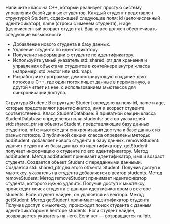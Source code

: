 Напишите класс на C++, который реализует простую систему управления базой данных студентов. Каждый студент представлен структурой Student, 
содержащей следующие поля: id (целочисленный идентификатор), name (строка с именем студента), и age (целочисленный возраст студента). 
Ваш класс должен обеспечивать следующие возможности:
- Добавление нового студента в базу данных. 
- Удаление студента по идентификатору.
- Получение информации о студенте по идентификатору. 
- Используйте умный указатель std::shared_ptr для хранения и управления объектами студентов в контейнере внутри класса (например, std::vector или std::map). 
- Разработайте программу, демонстрирующую создание двух потоков в C++, где один поток пишет данные в переменную, а другой читает из нее,
с использованием мьютексов для синхронизации доступа.

Структура Student: 
  В структуре Student определены поля id, name и age, которые представляют идентификатор, имя и возраст студента соответственно.
Класс StudentDatabase:
  В приватной секции класса StudentDatabase определены поля:
    students: вектор указателей std::shared_ptr на объекты Student, представляющие базу данных студентов.
    mtx: мьютекс для синхронизации доступа к базе данных из разных потоков.
  В публичной секции класса определены методы:
    addStudent: добавляет нового студента в базу данных.
    removeStudent: удаляет студента из базы данных по идентификатору.
    getStudent: получает информацию о студенте по его идентификатору.
Метод addStudent:
  Метод addStudent принимает идентификатор, имя и возраст студента.
  Создается объект Student с переданными данными.
  Создается std::shared_ptr для этого объекта Student.
  Получив доступ к мьютексу, указатель на студента добавляется в вектор students.
Метод removeStudent:
  Метод removeStudent принимает идентификатор студента, которого нужно удалить.
  Получив доступ к мьютексу, происходит поиск студента с данным идентификатором в векторе students.
  Если студент найден, он удаляется из вектора.
Метод getStudent:
  Метод getStudent принимает идентификатор студента.
  Получив доступ к мьютексу, происходит поиск студента с данным идентификатором в векторе students.
  Если студент найден, возвращается указатель на него. Если нет — возвращается nullptr.
